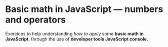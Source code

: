 # Basic math in JavaScript — numbers and operators
Exercices to help understanding <em>how to apply</em> some **basic math in JavaScript**, through the use of **developer tools JavaScript console.**
